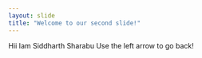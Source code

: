```yaml
---
layout: slide
title: "Welcome to our second slide!"
---
```

Hii Iam Siddharth Sharabu
Use the left arrow to go back!
